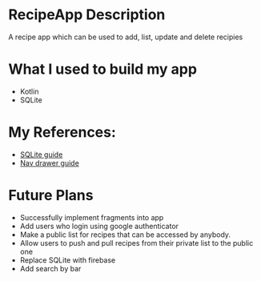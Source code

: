 # RecipeApp Description 

A recipe app which can be used to add, list, update and delete recipies 

# What I used to build my app
- Kotlin
- SQLite 

# My References:

- [SQLite guide](https://www.youtube.com/watch?v=CzGNaiSoh7E)
- [Nav drawer guide](https://www.youtube.com/watch?v=zQh-QGGKPw0)

# Future Plans

- Successfully implement fragments into app
- Add users who login using google authenticator
- Make a public list for recipes that can be accessed by anybody. 
- Allow users to push and pull recipes from their private list to the public one
- Replace SQLite with firebase 
- Add search by bar
